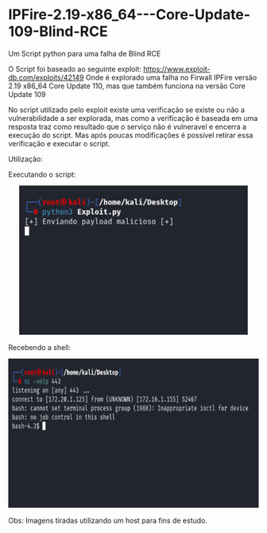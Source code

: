 # IPFire-2.19-x86_64---Core-Update-109-Blind-RCE
Um Script python para uma falha de Blind RCE

O Script foi baseado ao seguinte exploit: https://www.exploit-db.com/exploits/42149
Onde é explorado uma falha no Firwall IPFire versão 2.19 x86_64 Core Update 110, mas que também funciona na versão Core Update 109

No script utilizado pelo exploit existe uma verificação se existe ou não a vulnerabilidade a ser explorada, mas como a verificação é baseada em uma resposta traz como resultado que o serviço não é vulneravel e encerra a execução do script.
Mas após poucas modificações é possível retirar essa verificação e executar o script.

Utilização:

Executando o script:
<p align="center">
	<img width="460" height="300" src="src/Img1.png">
</p>

Recebendo a shell:
<p align="center">
	<img width="600" height="300" src="src/Img2.png">
</p>

Obs: Imagens tiradas utilizando um host para fins de estudo.
